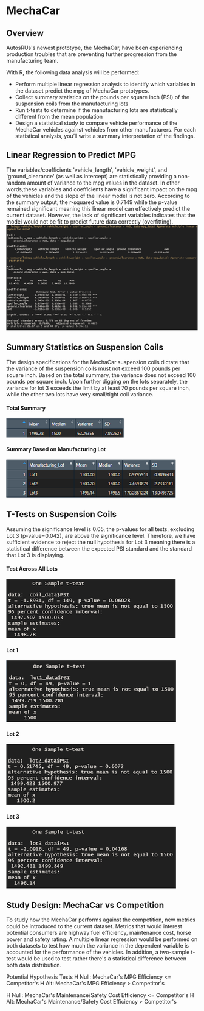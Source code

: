 # MechaCar

## Overview
AutosRUs's newest prototype, the MechaCar, have been experiencing production troubles that are preventing further progression from the manufacturing team. 

With R, the following data analysis will be performed:
- Perform multiple linear regression analysis to identify which variables in the dataset predict the mpg of MechaCar prototypes.
- Collect summary statistics on the pounds per square inch (PSI) of the suspension coils from the manufacturing lots
- Run t-tests to determine if the manufacturing lots are statistically different from the mean population
- Design a statistical study to compare vehicle performance of the MechaCar vehicles against vehicles from other manufacturers. For each statistical analysis, you’ll write a summary interpretation of the findings.

## Linear Regression to Predict MPG
The variables/coefficients 'vehicle_length', 'vehicle_weight', and 'ground_clearance' (as well as intercept) are statistically providing a non-random amount of variance to the mpg values in the dataset. In other words,these variables and coefficients have a significant impact on the mpg of the vehicles and the slope of the linear model is not zero. According to the summary output, the r-squared value is 0.7149 while the p-value remained significant meaning this linear model can effectively predict the current dataset.  However, the lack of significant variables indicates that the model would not be fit to predict future data correctly (overfitting).
![linear_reg_output](https://github.com/junepwk/MechaCar-statistical-analysis/blob/main/output/linear_reg_output.png)

## Summary Statistics on Suspension Coils
The design specifications for the MechaCar suspension coils dictate that the variance of the suspension coils must not exceed 100 pounds per square inch. Based on the total summary, the variance does not exceed 100 pounds per square inch.  Upon further digging on the lots separately, the variance for lot 3 exceeds the limit by at least 70 pounds per square inch, while the other two lots have very small/tight coil variance. 

#### Total Summary
![total_summary](https://github.com/junepwk/MechaCar-statistical-analysis/blob/main/output/total_summary.png)

#### Summary Based on Manufacturing Lot
![lot_summary](https://github.com/junepwk/MechaCar-statistical-analysis/blob/main/output/lot_summary.png)

## T-Tests on Suspension Coils
Assuming the significance level is 0.05, the p-values for all tests, excluding Lot 3 (p-value=0.042), are above the significance level. Therefore, we have sufficient evidence to reject the null hypothesis for Lot 3 meaning there is a statistical difference between the expected PSI standard and the standard that Lot 3 is displaying.  

#### Test Across All Lots
![t_test_collective](https://github.com/junepwk/MechaCar-statistical-analysis/blob/main/output/t_test_collective.png)

#### Lot 1
![lot1_test](https://github.com/junepwk/MechaCar-statistical-analysis/blob/main/output/lot1_test.png)

#### Lot 2
![lot2_test](https://github.com/junepwk/MechaCar-statistical-analysis/blob/main/output/lot2_test.png)

#### Lot 3
![lot3_test](https://github.com/junepwk/MechaCar-statistical-analysis/blob/main/output/lot3_test.png)

## Study Design: MechaCar vs Competition
To study how the MechaCar performs against the competition, new metrics could be introduced to the current dataset. Metrics that would interest potential consumers are highway fuel efficiency, maintenance cost, horse power and safety rating. A multiple linear regression would be performed on both datasets to test how much the variance in the dependent variable is accounted for the performance of the vehicles.  In addition, a two-sample t-test would be used to test rather there's a statistical difference between both data distribution. 

Potential Hypothesis Tests
H Null: MechaCar's MPG Efficiency <= Competitor's 
H Alt: MechaCar's MPG Efficiency > Competitor's

H Null: MechaCar's Maintenance/Safety Cost Efficiency <= Competitor's 
H Alt: MechaCar's Maintenance/Safety Cost Efficiency > Competitor's
